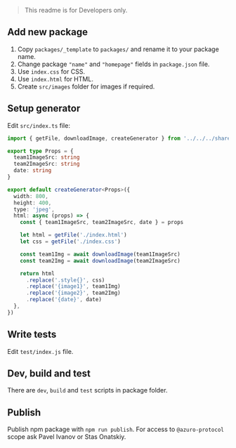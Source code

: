 > This readme is for Developers only.


## Add new package

1. Copy `packages/_template` to `packages/` and rename it to your package name.
2. Change package `"name"` and `"homepage"` fields in `package.json` file.
3. Use `index.css` for CSS.
4. Use `index.html` for HTML.
5. Create `src/images` folder for images if required.


## Setup generator

Edit `src/index.ts` file:

```typescript
import { getFile, downloadImage, createGenerator } from '../../../shared/utils'

export type Props = {
  team1ImageSrc: string
  team2ImageSrc: string
  date: string
}

export default createGenerator<Props>({
  width: 800,
  height: 400,
  type: 'jpeg',
  html: async (props) => {
    const { team1ImageSrc, team2ImageSrc, date } = props

    let html = getFile('./index.html')
    let css = getFile('./index.css')

    const team1Img = await downloadImage(team1ImageSrc)
    const team2Img = await downloadImage(team2ImageSrc)

    return html
      .replace('.style{}', css)
      .replace('{image1}', team1Img)
      .replace('{image2}', team2Img)
      .replace('{date}', date)
  },
})
```

## Write tests

Edit `test/index.js` file.


## Dev, build and test

There are `dev`, `build` and `test` scripts in package folder.


## Publish

Publish npm package with `npm run publish`. For access to `@azuro-protocol` scope ask Pavel Ivanov or Stas Onatskiy.
